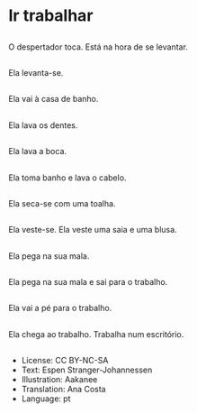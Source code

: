 # Ir trabalhar

##
O despertador toca. Está na hora de se levantar.

##
Ela levanta-se.

##
Ela vai à casa de banho.

##
Ela lava os dentes.

##
Ela lava a boca.

##
Ela toma banho e lava o cabelo.

##
Ela seca-se com uma toalha.

##
Ela veste-se. Ela veste uma saia e uma blusa.

##
Ela pega na sua mala.

##
Ela pega na sua mala e sai para o trabalho.

##
Ela vai a pé para o trabalho.

##
Ela chega ao trabalho. Trabalha num escritório.

##
* License: CC BY-NC-SA
* Text: Espen Stranger-Johannessen
* Illustration: Aakanee
* Translation: Ana Costa
* Language: pt
